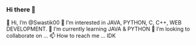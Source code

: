 ### Hi there 👋

<!--
**Swastik00/Swastik00** is a ✨ _special_ ✨ repository because its `README.md` (this file) appears on your GitHub profile.

Here are some ideas to get you started:

- 🔭 I’m currently working on ...
- 🌱 I’m currently learning ...
- 👯 I’m looking to collaborate on ...
- 🤔 I’m looking for help with ...
- 💬 Ask me about ...
- 📫 How to reach me: ...
- 😄 Pronouns: ...
- ⚡ Fun fact: ...
-->
👋 Hi, I’m @Swastik00
👀 I’m interested in JAVA, PYTHON, C, C++, WEB DEVELOPMENT.
🌱 I’m currently learning JAVA & PYTHON
💞️ I’m looking to collaborate on ...
📫 How to reach me ... IDK
